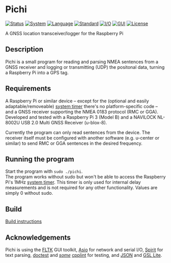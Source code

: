 # Pichi
[![Status](https://img.shields.io/badge/Status-WIP-yellow.svg)](http://www.merriam-webster.com/dictionary/work%20in%20progress)
[![System](https://img.shields.io/badge/System-Raspberry%20Pi-bc1142.svg)](https://www.raspberrypi.org/)
[![Language](https://img.shields.io/badge/Language-C%2B%2B-blue.svg)](https://isocpp.org/)
[![Standard](https://img.shields.io/badge/C%2B%2B-14-blue.svg)](https://en.wikipedia.org/wiki/C%2B%2B#Standardization)
[![I/O](https://img.shields.io/badge/I%2FO-Asio-blue.svg)](http://think-async.com/)
[![GUI](https://img.shields.io/badge/GUI-FLTK-blue.svg)](http://www.fltk.org/)
[![License](https://img.shields.io/badge/License-MIT-lightgrey.svg)](https://opensource.org/licenses/MIT)

A GNSS location transceiver/logger for the Raspberry Pi

Description
---
Pichi is a small program for reading and parsing NMEA sentences from a GNSS receiver and logging or transmitting (UDP) the positonal data, turning a Raspberry Pi into a GPS tag.

Requirements
---
A Raspberry Pi or similar device – except for the (optional and easily adaptable/removeable) [system timer](src/timer.h) there's no platform-specific code – and a GNSS receiver supporting the NMEA 0183 protocol (RMC or GGA). Developed and tested with a Raspberry Pi 3 (Model B) and a NAVILOCK NL-8002U USB 2.0 Multi GNSS Receiver (u-blox-8).

Currently the program can only read sentences from the device. The receiver itself must be configured with another software (e.g. u-center or similar) to send RMC or GGA sentences in the desired frequency.

Running the program
---
Start the program with `sudo ./pichi`.<br>
The program works without sudo but won't be able to access the Raspberry Pi's 1MHz [system timer](src/timer.cpp#L14). This timer is only used for internal delay measurements and is not required for any other functionality. Values are simply 0 without sudo.

Build
---
[Build instructions](/README_BUILD.md)

Acknowledgements
---
Pichi is using the [FLTK](http://www.fltk.org) GUI toolkit, [Asio](http://think-async.com/) for network and serial I/O, [Spirit](http://boost-spirit.com) for text parsing, [doctest](https://github.com/onqtam/doctest) and [*some*](http://kthx.de/~xeth/pub/non-const.png) [cpplint](https://github.com/google/styleguide/tree/gh-pages/cpplint) for testing, and [JSON](https://github.com/nlohmann/json) and [GSL Lite](https://github.com/martinmoene/gsl-lite).
